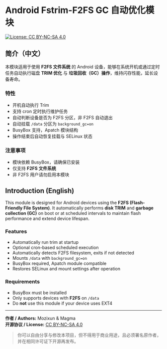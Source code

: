 # Android Fstrim-F2FS GC 自动优化模块

[![License: CC BY-NC-SA 4.0](https://img.shields.io/badge/License-CC--BY--NC--SA%204.0-lightgrey.svg)](https://creativecommons.org/licenses/by-nc-sa/4.0/)

## 简介（中文）

本模块适用于使用 **F2FS 文件系统** 的 Android 设备，能够在系统开机或通过定时任务自动执行磁盘 **TRIM 优化** 与 **垃圾回收（GC）操作**，维持闪存性能，延长设备寿命。

### 特性

- 开机自动执行 Trim
- 支持 cron 定时执行维护任务
- 自动判断设备是否为 F2FS 分区，非 F2FS 自动退出
- 自动挂载 `/data` 分区为 `background_gc=on`
- BusyBox 支持，Apatch 模块结构
- 操作结束后自动恢复挂载与 SELinux 状态

### 注意事项

- 模块依赖 BusyBox，请确保已安装
- 仅支持 **F2FS 文件系统**
- 非 F2FS 用户请勿启用本模块

## Introduction (English)

This module is designed for Android devices using the **F2FS (Flash-Friendly File System)**. It automatically performs **disk TRIM** and **garbage collection (GC)** on boot or at scheduled intervals to maintain flash performance and extend device lifespan.

### Features

- Automatically run trim at startup
- Optional cron-based scheduled execution
- Automatically detects F2FS filesystem, exits if not detected
- Mounts `/data` with `background_gc=on`
- BusyBox required, Apatch module compatible
- Restores SELinux and mount settings after operation

### Requirements

- BusyBox must be installed
- Only supports devices with **F2FS** on `/data`
- Do **not** use this module if your device uses EXT4

---

**作者 / Authors:** Mozixun & Magma  
**开源协议 / License:** [CC BY-NC-SA 4.0](https://creativecommons.org/licenses/by-nc-sa/4.0/)

> 你可以自由分享与修改本项目，但不得用于商业用途，且必须署名原作者，并在相同许可证下开源再发布。
